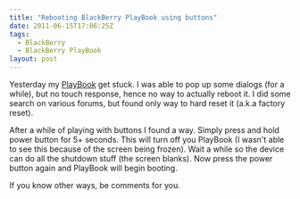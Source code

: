 ```yaml
---
title: "Rebooting BlackBerry PlayBook using buttons"
date: 2011-06-15T17:06:25Z
tags:
  - BlackBerry
  - BlackBerry PlayBook
layout: post
---
```

Yesterday my [PlayBook][1] get stuck. I was able to pop up some dialogs (for a while), but no touch response, hence no way to actually reboot it. I did some search on various forums, but found only way to hard reset it (a.k.a factory reset).

After a while of playing with buttons I found a way. Simply press and hold power button for 5+ seconds. This will turn off you PlayBook (I wasn't able to see this because of the screen being frozen). Wait a while so the device can do all the shutdown  stuff (the screen blanks). Now press the power button again and PlayBook will begin booting.

If you know other ways, be comments for you.

[1]: http://us.blackberry.com/playbook-tablet/